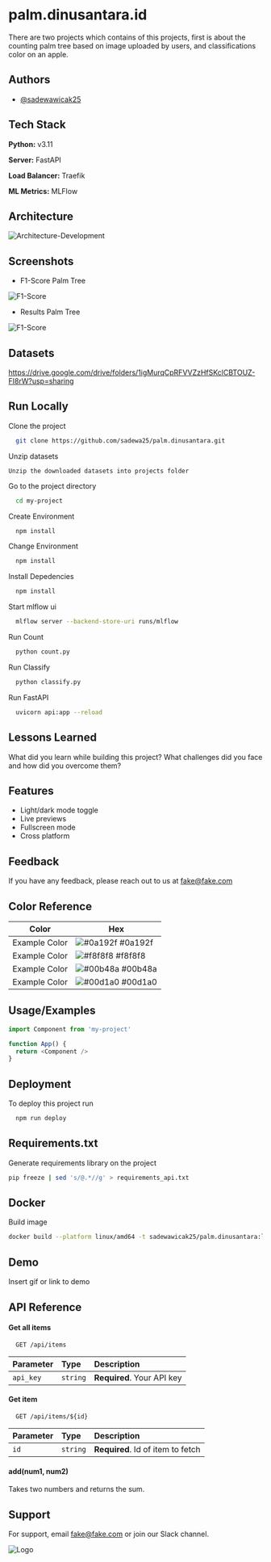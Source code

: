 
# palm.dinusantara.id

There are two projects which contains of this projects, first is about the counting palm tree based on image uploaded by users, and classifications color on an apple. 




## Authors

- [@sadewawicak25](https://sadewawicak25.medium.com/)




## Tech Stack

**Python:** v3.11

**Server:** FastAPI

**Load Balancer:** Traefik

**ML Metrics:** MLFlow



## Architecture 
![Architecture-Development](git_images/arc_development.png)



## Screenshots
- F1-Score Palm Tree

![F1-Score](yolo11n_development/20250105_164322/F1_curve.png)

- Results Palm Tree

![F1-Score](yolo11n_development/20250105_164322/results.png)


## Datasets
https://drive.google.com/drive/folders/1igMurqCpRFVVZzHfSKclCBTOUZ-FI8rW?usp=sharing


## Run Locally

Clone the project

```bash
  git clone https://github.com/sadewa25/palm.dinusantara.git
```

Unzip datasets
```
Unzip the downloaded datasets into projects folder
```

Go to the project directory

```bash
  cd my-project
```

Create Environment

```bash
  npm install
```

Change Environment

```bash
  npm install
```

Install Depedencies
```bash
  npm install
```

Start mlflow ui

```bash
  mlflow server --backend-store-uri runs/mlflow
```

Run Count
```bash
  python count.py
```

Run Classify
```bash
  python classify.py
```

Run FastAPI
```bash
  uvicorn api:app --reload
```


## Lessons Learned

What did you learn while building this project? What challenges did you face and how did you overcome them?


## Features

- Light/dark mode toggle
- Live previews
- Fullscreen mode
- Cross platform


## Feedback

If you have any feedback, please reach out to us at fake@fake.com

## Color Reference

| Color             | Hex                                                                |
| ----------------- | ------------------------------------------------------------------ |
| Example Color | ![#0a192f](https://via.placeholder.com/10/0a192f?text=+) #0a192f |
| Example Color | ![#f8f8f8](https://via.placeholder.com/10/f8f8f8?text=+) #f8f8f8 |
| Example Color | ![#00b48a](https://via.placeholder.com/10/00b48a?text=+) #00b48a |
| Example Color | ![#00d1a0](https://via.placeholder.com/10/00b48a?text=+) #00d1a0 |


## Usage/Examples

```javascript
import Component from 'my-project'

function App() {
  return <Component />
}
```


## Deployment

To deploy this project run

```bash
  npm run deploy
```


## Requirements.txt
Generate requirements library on the project
```bash
pip freeze | sed 's/@.*//g' > requirements_api.txt
```

## Docker
Build image
```bash
docker build --platform linux/amd64 -t sadewawicak25/palm.dinusantara:latest .
```


## Demo

Insert gif or link to demo


## API Reference

#### Get all items

```http
  GET /api/items
```

| Parameter | Type     | Description                |
| :-------- | :------- | :------------------------- |
| `api_key` | `string` | **Required**. Your API key |

#### Get item

```http
  GET /api/items/${id}
```

| Parameter | Type     | Description                       |
| :-------- | :------- | :-------------------------------- |
| `id`      | `string` | **Required**. Id of item to fetch |

#### add(num1, num2)

Takes two numbers and returns the sum.


## Support

For support, email fake@fake.com or join our Slack channel.


![Logo](https://dev-to-uploads.s3.amazonaws.com/uploads/articles/th5xamgrr6se0x5ro4g6.png)

